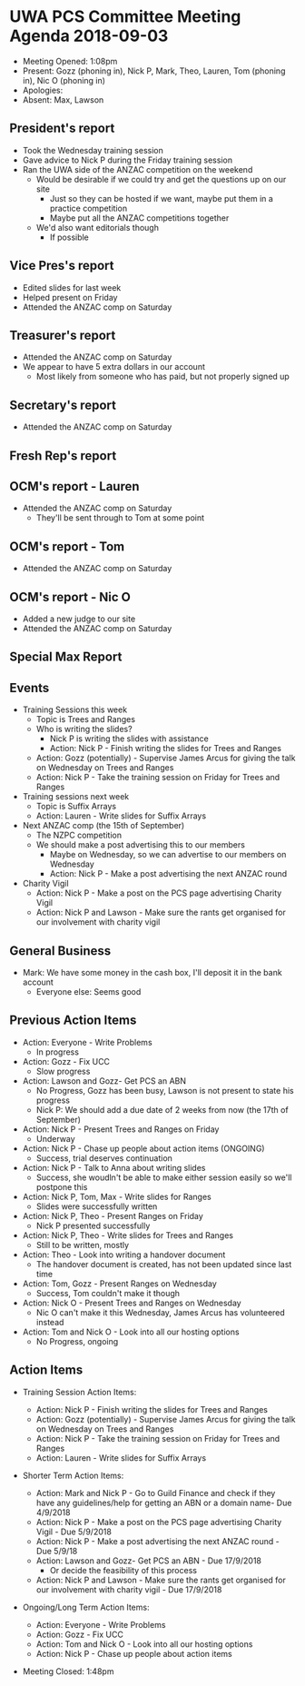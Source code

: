 # UWA PCS Committee Meeting Agenda 2018-09-03
 - Meeting Opened: 1:08pm
 - Present: Gozz (phoning in), Nick P, Mark, Theo, Lauren, Tom (phoning in), Nic O (phoning in) 
 - Apologies: 
 - Absent: Max, Lawson

## President's report
 - Took the Wednesday training session
 - Gave advice to Nick P during the Friday training session
 - Ran the UWA side of the ANZAC competition on the weekend
   - Would be desirable if we could try and get the questions up on our site
     - Just so they can be hosted if we want, maybe put them in a practice competition
     - Maybe put all the ANZAC competitions together
   - We'd also want editorials though
     - If possible
## Vice Pres's report
 - Edited slides for last week
 - Helped present on Friday
 - Attended the ANZAC comp on Saturday
## Treasurer's report
 - Attended the ANZAC comp on Saturday
 - We appear to have 5 extra dollars in our account
   - Most likely from someone who has paid, but not properly signed up
## Secretary's report
 - Attended the ANZAC comp on Saturday
## Fresh Rep's report
## OCM's report - Lauren
 - Attended the ANZAC comp on Saturday
   - They'll be sent through to Tom at some point
## OCM's report - Tom
 - Attended the ANZAC comp on Saturday
## OCM's report - Nic O
 - Added a new judge to our site
 - Attended the ANZAC comp on Saturday
## Special Max Report
## Events
 - Training Sessions this week
   - Topic is Trees and Ranges
   - Who is writing the slides?
     - Nick P is writing the slides with assistance
     - Action: Nick P - Finish writing the slides for Trees and Ranges
   - Action: Gozz (potentially) - Supervise James Arcus for giving the talk on Wednesday on Trees and Ranges
   - Action: Nick P - Take the training session on Friday for Trees and Ranges
 - Training sessions next week
   - Topic is Suffix Arrays
   - Action: Lauren - Write slides for Suffix Arrays
 - Next ANZAC comp (the 15th of September)
   - The NZPC competition
   - We should make a post advertising this to our members
     - Maybe on Wednesday, so we can advertise to our members on Wednesday
     - Action: Nick P - Make a post advertising the next ANZAC round
 - Charity Vigil
   - Action: Nick P - Make a post on the PCS page advertising Charity Vigil
   - Action: Nick P and Lawson - Make sure the rants get organised for our involvement with charity vigil
## General Business
 - Mark: We have some money in the cash box, I'll deposit it in the bank account
   - Everyone else: Seems good
## Previous Action Items
 - Action: Everyone - Write Problems
   - In progress
 - Action: Gozz - Fix UCC
   - Slow progress
 - Action: Lawson and Gozz- Get PCS an ABN
   - No Progress, Gozz has been busy, Lawson is not present to state his progress
   - Nick P: We should add a due date of 2 weeks from now (the 17th of September)
 - Action: Nick P - Present Trees and Ranges on Friday
   - Underway
 - Action: Nick P - Chase up people about action items (ONGOING)
   - Success, trial deserves continuation
 - Action: Nick P - Talk to Anna about writing slides
   - Success, she woudln't be able to make either session easily so we'll postpone this
 - Action: Nick P, Tom, Max - Write slides for Ranges
   - Slides were successfully written
 - Action: Nick P, Theo - Present Ranges on Friday
   - Nick P presented successfully
 - Action: Nick P, Theo - Write slides for Trees and Ranges
   - Still to be written, mostly
 - Action: Theo - Look into writing a handover document
   - The handover document is created, has not been updated since last time
 - Action: Tom, Gozz - Present Ranges on Wednesday
   - Success, Tom couldn't make it though
 - Action: Nick O - Present Trees and Ranges on Wednesday
   - Nic O can't make it this Wednesday, James Arcus has volunteered instead
 - Action: Tom and Nick O - Look into all our hosting options
   - No Progress, ongoing
## Action Items 
 - Training Session Action Items:
   - Action: Nick P - Finish writing the slides for Trees and Ranges
   - Action: Gozz (potentially) - Supervise James Arcus for giving the talk on Wednesday on Trees and Ranges
   - Action: Nick P - Take the training session on Friday for Trees and Ranges
   - Action: Lauren - Write slides for Suffix Arrays
 - Shorter Term Action Items:
   - Action: Mark and Nick P - Go to Guild Finance and check if they have any guidelines/help for getting an ABN or a domain name- Due 4/9/2018
   - Action: Nick P - Make a post on the PCS page advertising Charity Vigil - Due 5/9/2018
   - Action: Nick P - Make a post advertising the next ANZAC round - Due 5/9/18
   - Action: Lawson and Gozz- Get PCS an ABN - Due 17/9/2018
     - Or decide the feasibility of this process
   - Action: Nick P and Lawson - Make sure the rants get organised for our involvement with charity vigil - Due 17/9/2018
 - Ongoing/Long Term Action Items:
   - Action: Everyone - Write Problems
   - Action: Gozz - Fix UCC
   - Action: Tom and Nick O - Look into all our hosting options
   - Action: Nick P - Chase up people about action items
   
  
 - Meeting Closed: 1:48pm
